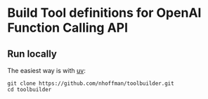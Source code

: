 # Build Tool definitions for OpenAI Function Calling API



## Run locally

The easiest way is with [uv](https://github.com/astral-sh/uv):

```
git clone https://github.com/nhoffman/toolbuilder.git
cd toolbuilder
```







